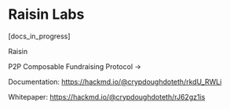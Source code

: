 # Raisin Labs

[docs_in_progress]

Raisin 

P2P Composable Fundraising Protocol ->

Documentation: https://hackmd.io/@crypdoughdoteth/rkdU_RWLi

Whitepaper: https://hackmd.io/@crypdoughdoteth/rJ62gz1is
